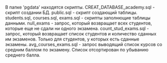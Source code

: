 В папке 'pgdata' находятся скрипты.
CREAT_DATABASE_academy.sql - скрипт создании БД.
public.sql - скрипт создающий таблицы.
students.sql, courses.sql,  exams.sql - скрипты заполнющие таблицы данными.
null_exams - запрос, который возвращает всех студентов, которые еще не сдали ни одного экзамена.
count_stud_exams.sql - запрос, который возвращает список студентов и количество сданных им экзаменов. Только для студентов, у которых есть сданные экзамены.
avg_courses_exams.sql - запрос выводящий список курсов со средним баллом по экзамену. Список отсортирован по убыванию среднего балла.
